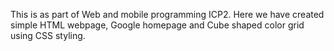 This is as part of Web and mobile programming ICP2.
Here we have created simple HTML webpage, Google homepage and Cube shaped color grid using CSS styling. 
